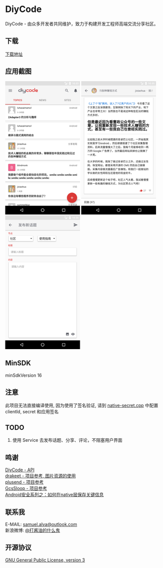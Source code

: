 # DiyCode
DiyCode - 由众多开发者共同维护，致力于构建开发工程师高端交流分享社区。

## 下载
[下载地址](https://raw.githubusercontent.com/SamuelGjk/DiyCode/master/apk/diycode-release-v1.0.apk)

## 应用截图
<p>
<img src="/screenshots/Screenshot_0.png" width="240"/>
<img src="/screenshots/Screenshot_1.png" width="240"/>
<img src="/screenshots/Screenshot_2.png" width="240"/>
</p>

## MinSDK
minSdkVersion 16

## 注意
此项目无法直接编译使用, 因为使用了签名验证, 请到 [native-secret.cpp](https://github.com/SamuelGjk/DiyCode/blob/master/app/src/main/cpp/native-secret.cpp) 中配置 clientId, secret 和应用签名

## TODO
1. 使用 Service 去发布话题、分享、评论，不阻塞用户界面

## 鸣谢
[DiyCode - API](https://www.diycode.cc)  
[drakeet - 项目参考, 图片资源的使用](https://github.com/drakeet)  
[plusend - 项目参考](https://github.com/plusend)  
[GcsSloop - 项目参考](https://github.com/GcsSloop)  
[Android安全系列之：如何在native层保存关键信息](http://www.jianshu.com/p/2576d064baf1)

## 联系我
E-MAIL: samuel.alva@outlook.com  
新浪微博: [@打酱油的什么鬼](http://weibo.com/234394146)

## 开源协议
[GNU General Public License, version 3](LICENSE)
